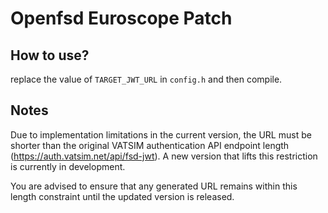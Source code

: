 # Openfsd Euroscope Patch
## How to use?
replace the value of ``TARGET_JWT_URL`` in ``config.h`` and then compile.

## Notes
Due to implementation limitations in the current version, the URL must be shorter than the original VATSIM authentication API endpoint length (https://auth.vatsim.net/api/fsd-jwt). A new version that lifts this restriction is currently in development.

You are advised to ensure that any generated URL remains within this length constraint until the updated version is released.